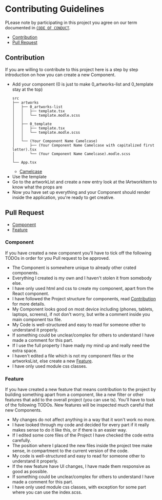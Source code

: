 # Contributing Guidelines

PLease note by participating in this project you agree on our term documented
in [`CODE OF CONDUCT`](CODE_OF_CONDUCT.md).

- [Contribution](#contribution)
- [Pull Request](#pull-request)

## Contribution

If you are willing to contribute to this project here is a step by step introduction on how you can create a new
Component.

- Add your component (0 is just to make 0_artworks-list and 0_template stay at the top)
  ```
  src
  ├── artworks
  │   ├── 0_artworks-list
  │   │   ├── template.tsx
  │   │   └── template.modle.scss
  │   │
  │   ├── 0_template
  │   │   ├── template.tsx
  │   │   └── template.modle.scss
  │   │
  │   └── (Your Component Name Camelcase)
  │       ├── (Your Component Name Camelcase with capitalized first letter).tsx
  │       └── (Your Component Name Camelcase).modle.scss
  │
  └── App.tsx
  ```
    - [Camelcase](https://developer.mozilla.org/en-US/docs/Glossary/Camel_case)
- Use the template
- Go to the artworkList and create a new entry look at the IArtworkItem to know what the props are
- Now you have set up everything and your Component should render inside the application, you're ready to get creative.

## Pull Request

- [Component](#component)
- [Feature](#feature)

### Component

If you have created a new component you'll have to tick off the following TODOs in order for you Pull request to be
approved.

- The Component is somewhere unique to already other crated components.
- Everything I created is my own and I haven't stolen it from somebody else.
- I have only used html and css to create my component, apart from the React component.
- I have followed the Project structure for components, read [Contribution](#contribution) for more details.
- My Component looks good on most device including (phones, tablets, laptops, screens), if not don't worry, but write a
  comment inside you main component tsx file.
- My Code is well-structured and easy to read for someone other to understand it properly.
- If something could be unclear/complex for others to understand I have made a comment for this part.
- If I use the full property I have mady my mind up and really need the extra space.
- I haven't edited a file which is not my component files or the artworksList, else create a new [Feature](#feature).
- I have only used module css classes.

### Feature

If you have created a new feature that means contribution to the project by building something apart from a component,
like a new filter or other features that add to the overall project (you can use ts). You'll have to took of the
following TODOs.
New features will be inspected much careful that new Components.

- My changes do not affect anything in a way that it won't work no more.
- I have looked through my code and decided for every part if it really makes sense to do it like this, or if there is
  an easier way.
- If I edited some core files of the Project I have checked the code extra carefully.
- The position where I placed the new files inside the project tree make sense, in compartment to the current version of
  the code.
- My code is well-structured and easy to read for someone other to understand it properly.
- If the new feature have UI changes, I have made them responsive as good as possible.
- If something could be unclear/complex for others to understand I have made a comment for this part.
- I have only used module css classes, with exception for some part where you can use the index.scss.
